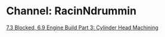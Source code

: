 # Channel: RacinNdrummin
[7.3 Blocked, 6.9 Engine Build Part 3: Cylinder Head Machining](https://youtu.be/vZXmnkEdJq0)
